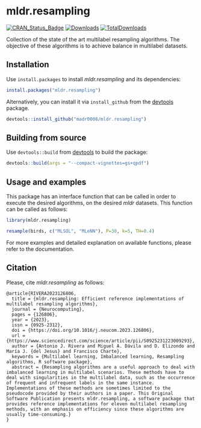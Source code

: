 # mldr.resampling

[![CRAN_Status_Badge](https://www.r-pkg.org/badges/version/mldr.resampling)](https://CRAN.R-project.org/package=mldr.resampling)
[![Downloads](http://cranlogs.r-pkg.org/badges/mldr.resampling)](https://cran.r-project.org/package=mldr.resampling)
[![TotalDownloads](http://cranlogs.r-pkg.org/badges/grand-total/mldr.resampling?color=yellow)](https://cran.r-project.org/package=mldr.resampling)

Collection of the state of the art multilabel resampling algorithms. The objective of these algorithms is to achieve balance in multilabel datasets.

## Installation

Use `install.packages` to install *mldr.resampling* and its dependencies:

```R
install.packages("mldr.resampling")
```

Alternatively, you can install it via `install_github` from the
[devtools](https://github.com/r-lib/devtools) package.

```R
devtools::install_github("madr0008/mldr.resampling")
```

## Building from source

Use `devtools::build` from [devtools](https://github.com/r-lib/devtools)
to build the package:

```R
devtools::build(args = "--compact-vignettes=gs+qpdf")
```

## Usage and examples

This package has an interface function that can be called in order to execute the desired algorithms, on the desired *mldr* datasets. This function can be called as follows:

```R
library(mldr.resampling)

resample(birds, c("MLSOL", "MLeNN"), P=30, k=5, TH=0.4)
```

For more examples and detailed explanation on available functions, please refer to the documentation.

## Citation

Please, cite *mldr.resampling* as follows:

```
@article{RIVERA2023126806,
  title = {mldr.resampling: Efficient reference implementations of multilabel resampling algorithms},
  journal = {Neurocomputing},
  pages = {126806},
  year = {2023},
  issn = {0925-2312},
  doi = {https://doi.org/10.1016/j.neucom.2023.126806},
  url = {https://www.sciencedirect.com/science/article/pii/S0925231223009293},
  author = {Antonio J. Rivera and Miguel A. Dávila and D. Elizondo and María J. {del Jesus} and Francisco Charte},
  keywords = {Multilabel learning, Imbalanced learning, Resampling algorithms, R software package},
  abstract = {Resampling algorithms are a useful approach to deal with imbalanced learning in multilabel scenarios. These methods have to deal with singularities in the multilabel data, such as the occurrence of frequent and infrequent labels in the same instance. Implementations of these methods are sometimes limited to the pseudocode provided by their authors in a paper. This Original Software Publication presents mldr.resampling, a software package that provides reference implementations for eleven multilabel resampling methods, with an emphasis on efficiency since these algorithms are usually time-consuming.}
}
```
